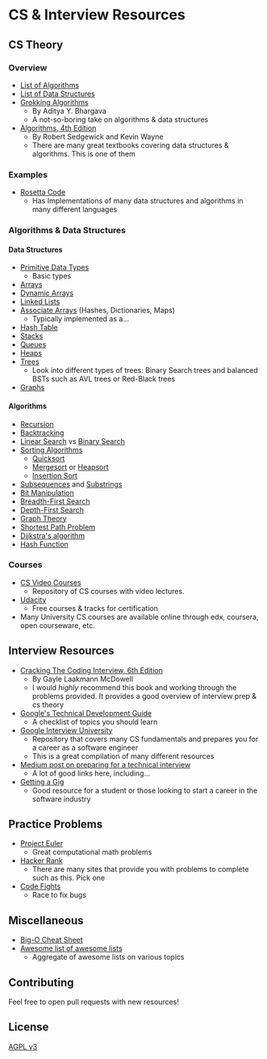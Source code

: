 # CS & Interview Resources

## CS Theory

### Overview
- [List of Algorithms](https://en.wikipedia.org/wiki/List_of_algorithms)
- [List of Data Structures](https://en.wikipedia.org/wiki/List_of_data_structures)
- [Grokking Algorithms](https://www.manning.com/books/grokking-algorithms)
  - By Aditya Y. Bhargava
  - A not-so-boring take on algorithms & data structures
- [Algorithms, 4th Edition](http://bit.ly/1PSChyb)
  - By Robert Sedgewick and Kevin Wayne
  - There are many great textbooks covering data structures & algorithms. This is one of them

### Examples
- [Rosetta Code](http://www.rosettacode.org/wiki/Rosetta_Code)
  - Has Implementations of many data structures and algorithms in many different languages

### Algorithms & Data Structures
#### Data Structures
- [Primitive Data Types](https://en.wikipedia.org/wiki/Primitive_data_type)
  - Basic types
- [Arrays](https://en.wikipedia.org/wiki/Array_data_type)
- [Dynamic Arrays](https://en.wikipedia.org/wiki/Dynamic_array)
- [Linked Lists](https://en.wikipedia.org/wiki/Linked_list)
- [Associate Arrays](https://en.wikipedia.org/wiki/Associative_array) (Hashes, Dictionaries, Maps)
  - Typically implemented as a...
- [Hash Table](https://en.wikipedia.org/wiki/Hash_table)
- [Stacks](http://bit.ly/1OJybGQ)
- [Queues](http://bit.ly/2fPs7zs)
- [Heaps](http://bit.ly/2gac1zA)
- [Trees](http://bit.ly/1CKSr1s)
  - Look into different types of trees: Binary Search trees and balanced BSTs such as AVL trees or Red-Black trees
- [Graphs](http://bit.ly/2ge0PDE)

#### Algorithms
- [Recursion](http://bit.ly/1PgM41t)
- [Backtracking](https://en.wikipedia.org/wiki/Backtracking)
- [Linear Search](https://en.wikipedia.org/wiki/Linear_search) vs [Binary Search](https://en.wikipedia.org/wiki/Binary_search_algorithm)
- [Sorting Algorithms](https://en.wikipedia.org/wiki/Sorting_algorithm)
  - [Quicksort](https://en.wikipedia.org/wiki/Quicksort)
  - [Mergesort](https://en.wikipedia.org/wiki/Merge_sort) or [Heapsort](https://en.wikipedia.org/wiki/Heapsort)
  - [Insertion Sort](https://en.wikipedia.org/wiki/Insertion_sort)
- [Subsequences](https://en.wikipedia.org/wiki/Subsequence) and [Substrings](https://en.wikipedia.org/wiki/Substring)
- [Bit Manipulation](https://en.wikipedia.org/wiki/Bit_manipulation)
- [Breadth-First Search](https://en.wikipedia.org/wiki/Breadth-first_search)
- [Depth-First Search](https://en.wikipedia.org/wiki/Depth-first_search)
- [Graph Theory](https://en.wikipedia.org/wiki/Graph_theory)
- [Shortest Path Problem](https://en.wikipedia.org/wiki/Shortest_path_problem)
- [Dijkstra's algorithm](https://en.wikipedia.org/wiki/Dijkstra%27s_algorithm)
- [Hash Function](https://en.wikipedia.org/wiki/Hash_function)

### Courses
- [CS Video Courses](https://github.com/Developer-Y/cs-video-courses)
  - Repository of CS courses with video lectures.
- [Udacity](https://www.udacity.com/)
  - Free courses & tracks for certification
- Many University CS courses are available online through edx, coursera, open courseware, etc.

## Interview Resources
- [Cracking The Coding Interview, 6th Edition](https://www.amazon.com/Cracking-Coding-Interview-Programming-Questions/dp/0984782850)
  - By Gayle Laakmann McDowell
  - I would *highly* recommend this book and working through the problems provided. It provides a good overview of interview prep & cs theory
- [Google's Technical Development Guide](https://www.google.com/about/careers/students/guide-to-technical-development.html)
  - A checklist of topics you should learn
- [Google Interview University](https://github.com/jwasham/google-interview-university)
  - Repository that covers many CS fundamentals and prepares you for a career as a software engineer
  - This is a great compilation of many different resources
- [Medium post on preparing for a technical interview](https://medium.com/@dancrisan/get-ready-and-think-ahead-11-tech-interview-websites-to-get-more-than-ready-5487038febcd#.jv7kedxml)
  - A lot of good links here, including...
- [Getting a Gig](https://github.com/cassidoo/getting-a-gig)
  - Good resource for a student or those looking to start a career in the software industry

## Practice Problems
- [Project Euler](https://projecteuler.net/)
  - Great computational math problems
- [Hacker Rank](https://www.hackerrank.com/domains)
  - There are many sites that provide you with problems to complete such as this. Pick one
- [Code Fights](https://codefights.com)
  - Race to fix bugs

## Miscellaneous
- [Big-O Cheat Sheet](http://bigocheatsheet.com/)
- [Awesome list of awesome lists](https://github.com/sindresorhus/awesome)
    - Aggregate of awesome lists on various topics

## Contributing
Feel free to open pull requests with new resources!

## License
[AGPL v3](LICENSE)
